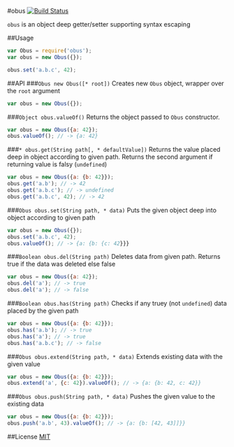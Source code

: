 #obus [![Build Status](https://travis-ci.org/fistlabs/obus.svg?branch=master)](https://travis-ci.org/fistlabs/obus)

```obus``` is an object deep getter/setter supporting syntax escaping

##Usage
```js
var Obus = require('obus');
var obus = new Obus({});

obus.set('a.b.c', 42);
```

##API
###```Obus new Obus([* root])```
Creates new ```Obus``` object, wrapper over the ```root``` argument
```js
var obus = new Obus({});
```
###```Object obus.valueOf()```
Returns the object passed to ```Obus``` constructor.
```js
var obus = new Obus({a: 42});
obus.valueOf(); // -> {a: 42}
```
###```* obus.get(String path[, * defaultValue])```
Returns the value placed deep in object according to given path. Returns the second argument if returning value is falsy (```undefined```)
```js
var obus = new Obus({a: {b: 42}});
obus.get('a.b'); // -> 42
obus.get('a.b.c'); // -> undefined
obus.get('a.b.c', 42); // -> 42
```

###```Obus obus.set(String path, * data)```
Puts the given object deep into object according to given path
```js
var obus = new Obus({});
obus.set('a.b.c', 42);
obus.valueOf(); // -> {a: {b: {c: 42}}}
```
###```Boolean obus.del(String path)```
Deletes data from given path. Returns true if the data was deleted else false
```js
var obus = new Obus({a: 42});
obus.del('a'); // -> true
obus.del('a'); // -> false
```

###```Boolean obus.has(String path)```
Checks if any truey (not ```undefined```) data placed by the given path
```js
var obus = new Obus({a: {b: 42}});
obus.has('a.b'); // -> true
obus.has('a'); // -> true
obus.has('a.b.c'); // -> false
```

###```Obus obus.extend(String path, * data)```
Extends existing data with the given value
```js
var obus = new Obus({a: {b: 42}});
obus.extend('a', {c: 42}).valueOf(); // -> {a: {b: 42, c: 42}}
```

###```Obus obus.push(String path, * data)```
Pushes the given value to the existing data
```js
var obus = new Obus({a: {b: 42}});
obus.push('a.b', 43).valueOf(); // -> {a: {b: [42, 43]]}}
```

##License
[MIT](LICENSE)
